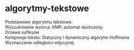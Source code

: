 # algorytmy-tekstowe
Podstawowe algorytmu tekstowe.\
Wyszukiwanie wzorca: KMP, automat skończony\
Drzewa sufiksów\
Kompresja tekstu: Statyczny i dynamiczny algorytm Huffmana\
Wyznaczanie odległości edycyjnej
